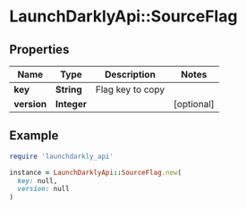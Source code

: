 # LaunchDarklyApi::SourceFlag

## Properties

| Name | Type | Description | Notes |
| ---- | ---- | ----------- | ----- |
| **key** | **String** | Flag key to copy |  |
| **version** | **Integer** |  | [optional] |

## Example

```ruby
require 'launchdarkly_api'

instance = LaunchDarklyApi::SourceFlag.new(
  key: null,
  version: null
)
```

